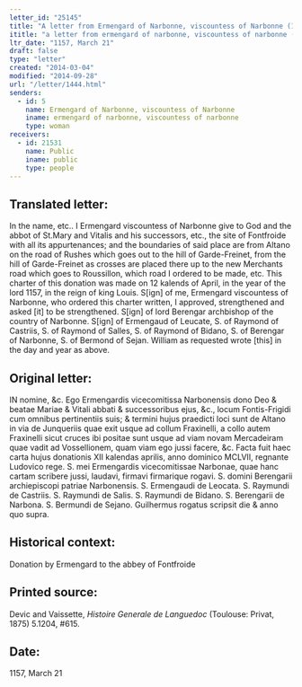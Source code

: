 ```yaml
---
letter_id: "25145"
title: "A letter from Ermengard of Narbonne, viscountess of Narbonne (1157, March 21)"
ititle: "a letter from ermengard of narbonne, viscountess of narbonne (1157, march 21)"
ltr_date: "1157, March 21"
draft: false
type: "letter"
created: "2014-03-04"
modified: "2014-09-28"
url: "/letter/1444.html"
senders:
  - id: 5
    name: Ermengard of Narbonne, viscountess of Narbonne
    iname: ermengard of narbonne, viscountess of narbonne
    type: woman
receivers:
  - id: 21531
    name: Public
    iname: public
    type: people
---
```

<h2> Translated letter:</h2>In the name, etc..  I Ermengard viscountess of Narbonne give to God and the abbot of St.Mary and Vitalis and his successors, etc., the site of Fontfroide with all its appurtenances; and the boundaries of said place are from Altano on the road of Rushes which goes out to the hill of Garde-Freinet, from the hill of Garde-Freinet as crosses are placed there up to the new Merchants road which goes to Roussillon, which road I ordered to be made, etc.  This charter of this donation was made on 12 kalends of April, in the year of the lord 1157, in the reign of king Louis.  S[ign] of me, Ermengard viscountess of Narbonne, who ordered this charter written, I approved, strengthened and asked [it] to be strengthened. S[ign] of lord Berengar archbishop of the country of Narbonne.  S[ign] of Ermengaud of Leucate, S. of Raymond of Castriis, S. of Raymond of Salles, S. of Raymond of Bidano, S. of Berengar of Narbonne, S. of Bermond of Sejan.  William as requested wrote [this] in the day and year as above.
<h2 class="mt-4"> Original letter:</h2>IN nomine, &c. Ego Ermengardis vicecomitissa Narbonensis dono Deo & beatae Mariae & Vitali abbati & successoribus ejus, &c., locum Fontis-Frigidi cum omnibus pertinentiis suis; & termini hujus praedicti loci sunt de Altano in via de Junqueriis quae exit usque ad collum Fraxinelli, a collo autem Fraxinelli sicut cruces ibi positae sunt usque ad viam novam Mercadeiram quae vadit ad Vossellionem, quam viam ego jussi facere, &c. Facta fuit haec carta hujus donationis XII kalendas aprilis, anno dominico MCLVII, regnante Ludovico rege. S. mei Ermengardis vicecomitissae Narbonae, quae hanc cartam scribere jussi, laudavi, firmavi firmarique rogavi. S. domini Berengarii archiepiscopi patriae Narbonensis. S. Ermengaudi de Leocata. S. Raymundi de Castriis. S. Raymundi de Salis. S. Raymundi de Bidano. S. Berengarii de Narbona. S. Bermundi de Sejano. Guilhermus rogatus scripsit die & anno quo supra.
<h2 class="mt-4"> Historical context:</h2>Donation by Ermengard to the abbey of Fontfroide
<h2 class="mt-4"> Printed source:</h2><p>Devic and Vaissette, <em>Histoire Generale de Languedoc</em> (Toulouse: Privat, 1875) 5.1204, #615.</p><h2 class="mt-4"> Date:</h2>1157, March 21